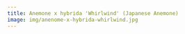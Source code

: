 ```yaml
---
title: Anemone x hybrida 'Whirlwind' (Japanese Anemone)
image: img/anenome-x-hybrida-whirlwind.jpg
---
```

